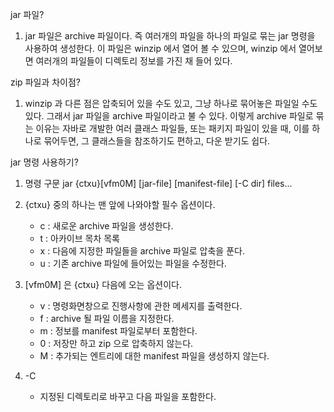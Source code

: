 jar 파일?

1. jar 파일은 archive 파일이다. 즉 여러개의 파일을 하나의 파일로 묶는 jar 명령을 사용하여 생성한다. 이 파일은 winzip 에서 열어 볼 수 있으며, winzip 에서 열어보면 여러개의 파일들이 디렉토리 정보를 가진 채 들어 있다.

zip 파일과 차이점?

1. winzip 과 다른 점은 압축되어 있을 수도 있고, 그냥 하나로 묶어놓은 파일일 수도 있다. 그래서 jar 파일을 archive 파일이라고 불 수 있다. 이렇게 archive 파일로 묶는 이유는 자바로 개발한 여러 클래스 파일들, 또는 패키지 파일이 있을 때, 이를 하나로 묶어두면, 그 클래스들을 참조하기도 편하고, 다운 받기도 쉽다.


jar 명령 사용하기?

1. 명령 구문
	jar {ctxu}[vfm0M] [jar-file] [manifest-file] [-C dir] files...

2. {ctxu} 중의 하나는 맨 앞에 나와야할 필수 옵션이다.
	- c : 새로운 archive 파일을 생성한다.
	- t : 아카이브 목차 목록
	- x : 다음에 지정한 파일들을 archive 파일로 압축을 푼다.
	- u : 기존 archive 파일에 들어있는 파일을 수정한다.

3. [vfm0M] 은 {ctxu} 다음에 오는 옵션이다.
	- v : 명령화면창으로 진행사항에 관한 메세지를 출력한다.
	- f : archive 될 파일 이름을 지정한다.
	- m : 정보를 manifest 파일로부터 포함한다.
	- 0 : 저장만 하고 zip 으로 압축하지 않는다.
	- M : 추가되는 엔트리에 대한 manifest 파일을 생성하지 않는다.

4. -C
	- 지정된 디렉토리로 바꾸고 다음 파일을 포함한다.
	
